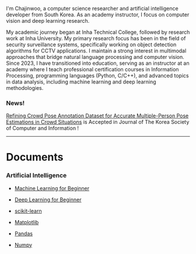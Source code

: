 
I'm Chajinwoo, a computer science researcher and artificial intelligence developer from South Korea. As an academy instructor, I focus on computer vision and deep learning research.

My academic journey began at Inha Technical College, followed by research work at Inha University. My primary research focus has been in the field of security surveillance systems, specifically working on object detection algorithms for CCTV applications. I maintain a strong interest in multimodal approaches that bridge natural language processing and computer vision. Since 2023, I have transitioned into education, serving as an instructor at an academy where I teach professional certification courses in Information Processing, programming languages (Python, C/C++), and advanced topics in data analysis, including machine learning and deep learning methodologies.

### News!

[Refining Crowd Pose Annotation Dataset for Accurate Multiple-Person Pose Estimations in Crowd Situations](https://www.dbpia.co.kr/journal/articleDetail?nodeId=NODE12014926) is Accepted in Journal of The Korea Society of Computer and Information !

---
# Documents

### Artificial Intelligence
 - [Machine Learning for Beginner](https://startedourmission.github.io/homl-machine-learning.html)
 - [Deep Learning for Beginner](https://startedourmission.github.io/homl-deep-learning.html)

- [scikit-learn](https://startedourmission.github.io/scikitlearn.html)
- [Matplotlib](https://startedourmission.github.io/matplotlib.html)
- [Pandas](https://startedourmission.github.io/pandas.html)
- [Numpy](https://startedourmission.github.io/numpy.html)


